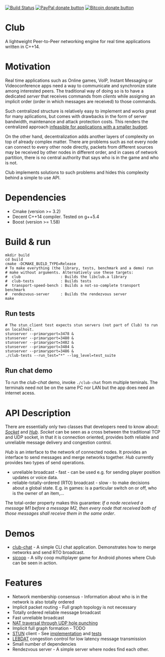 [![Build Status](https://travis-ci.org/inetic/libclub.svg?branch=travis)](https://travis-ci.org/inetic/libclub)
<span class="badge-paypal"><a href="https://www.paypal.com/cgi-bin/webscr?cmd=_s-xclick&hosted_button_id=GME2V7WLLFRT2" title="Donate to this project using Paypal"><img src="https://img.shields.io/badge/paypal-donate-yellow.svg" alt="PayPal donate button" /></a></span>
<span class="badge-bitcoin"><a href="https://www.coinbase.com/checkouts/95751916234a5d59b197d8ef1916cfe6" title="Donate once-off to this project using Bitcoin"><img src="https://img.shields.io/badge/bitcoin-donate-yellow.svg" alt="Bitcoin donate button" /></a></span>

# Club

A lightweight Peer-to-Peer networking engine for real time applications written in C++14.

# Motivation

Real time applications such as Online games, VoIP, Instant Messaging or Videoconference apps need a way to communicate and synchronize state among interested peers. The traditional way of doing so is to have a dedicated _server_ that receives commands from _clients_ while assigning an implicit order (order in which messages are received) to those commands.

Such centralized structure is relatively easy to implement and works great for many aplications, but comes with drawbacks in the form of server bandwidth, maintenance and attack protection costs. This renders the centralized approach [infeasible for applications with a smaller budget](https://hookrace.net/blog/ddnet-evolution-architecture-technology/).

On the other hand, decentralization adds another layers of complexity on top of already complex matter. There are problems such as not every node can connect to every other node directly, packets from different sources may be received by other nodes in different order, and in cases of network partition, there is no central authority that says who is in the game and who is not.

Club implements solutions to such problems and hides this complexity behind a simple to use API.


# Dependencies

* Cmake (version >= 3.2)
* Decent C++14 compiler. Tested on g++5.4
* Boost (version >= 1.58)

# Build & run

```
mkdir build
cd build
cmake -DCMAKE_BUILD_TYPE=Release
# To make everything (the library, tests, benchmark and a demo) run
# make without arguments. Alternatively use these targets:
#  club                  : Builds the libclub.a library
#  club-tests            : Builds tests
#  transport-speed-bench : Builds a not-so-complete transport benchmark
#  rendezvous-server     : Builds the rendezvous server
make
```
## Run tests

```
# The stun_client test expects stun servers (not part of Club) to run on localhost.
stunserver --primaryport=3478 &
stunserver --primaryport=3480 &
stunserver --primaryport=3482 &
stunserver --primaryport=3484 &
stunserver --primaryport=3486 &
./club-tests --run_test="*" --log_level=test_suite
```

## Run chat demo
To run the _club-chat_ demo, invoke `./club-chat` from multiple teminals. The terminals need not be on the same PC nor LAN but the app does need an internet acess.

# API Description

There are essentially only two classes that developers need to know about: [_Socket_](https://github.com/inetic/libclub/blob/master/include/club/socket.h#L712) and [_Hub_](https://github.com/inetic/libclub/blob/master/include/club/hub.h). _Socket_ can be seen as a cross between the traditional TCP and UDP socket, in that it is connection oriented, provides both reliable and unreliable message delivery and congestion control.

_Hub_ is an interface to the network of connected nodes. It provides an interface to send messages and merge networks together. _Hub_ currently provides two types of send operations.

* unreliable broadcast - fast - can be used e.g. for sending player position updates or voice data.
* reliable-totally-ordered (RTO) broadcast - slow - to make decisions about a global state. E.g. in games: is a particular switch on or off, who is the owner of an item,...

The total-order property makes this guarantee: *If a node received a message M1 before a message M2, then every node that received both of those messages shall receive them in the same order*.

# Demos

* [club-chat](https://github.com/inetic/libclub/blob/master/demo/club-chat.cpp) - A simple CLI chat application. Demonstrates how to merge networks and send RTO broadcast.
* [sicoop](https://play.google.com/store/apps/details?id=com.sicoop) - A silly coop multiplayer game for Android phones where Club can be seen in action.

# Features

* Network membership consensus - Information about who is in the network is also totally ordered
* Implicit packet routing - Full graph topology is not necessary
* Totally ordered reliable message broadcast
* Fast unreliable broadcast
* [NAT traversal through UDP hole punching](http://www.brynosaurus.com/pub/net/p2pnat/)
* Implicit full graph formation - TODO
* [STUN](https://tools.ietf.org/html/rfc5389) client - See [implementation](https://github.com/inetic/libclub/blob/master/src/club/stun_client.cpp) and [tests](https://github.com/inetic/libclub/blob/master/tests/test-stun.cpp)
* [LEBDAT](https://tools.ietf.org/html/rfc6817) congestion control for low latency message transmission
* Small number of dependencies
* Rendezvous server - A simple server where nodes find each other.

